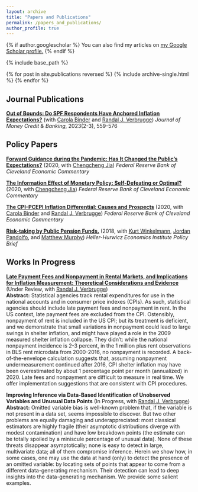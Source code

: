 ```yaml
---
layout: archive
title: "Papers and Publications"
permalink: /papers_and_publications/
author_profile: true
---
```


{% if author.googlescholar %}
  You can also find my articles on <u><a href="{{author.googlescholar}}">my Google Scholar profile</a>.</u>
{% endif %}

{% include base_path %}

{% for post in site.publications reversed %}
  {% include archive-single.html %}
{% endfor %}

## Journal Publications

<a href="https://onlinelibrary.wiley.com/doi/abs/10.1111/jmcb.12968" data-sf-ec-immutable="" data-sf-marked="" target="_blank" rel="noopener"><strong><span style="text-decoration: underline;">Out of Bounds: Do SPF Respondents Have Anchored Inflation Expectations?</span></strong></a> (with <a href="https://carolabinder.sites.haverford.edu/" data-sf-ec-immutable="" data-sf-marked="" target="_blank" rel="noopener"><span style="text-decoration: underline;">Carola Binder</span></a> and <a href="https://www.clevelandfed.org/research/economists/verbrugge-randal-j" data-sf-ec-immutable="" data-sf-marked="" target="_blank" rel="noopener"><span style="text-decoration: underline;">Randal J. Verbrugge</span></a>) *Journal of Money Credit & Banking*, 2023(2-3), 559-576

## Policy Papers

<a href="https://www.clevelandfed.org/publications/economic-commentary/2020/ec-202027-forward-guidance-during-the-pandemic" data-sf-ec-immutable="" data-sf-marked="" target="_blank" rel="noopener"><strong><span style="text-decoration: underline;">Forward Guidance during the Pandemic: Has It Changed the Public’s Expectations?</span></strong></a> (2020, with <a href="https://sites.google.com/site/chengchengjia" data-sf-ec-immutable="" data-sf-marked="" target="_blank" rel="noopener"><span style="text-decoration: underline;">Chengcheng Jia</span></a>) *Federal Reserve Bank of Cleveland Economic Commentary*

<a href="https://www.clevelandfed.org/publications/economic-commentary/2020/ec-202015-info-effect-monetary-policy" data-sf-ec-immutable="" data-sf-marked="" target="_blank" rel="noopener"><strong><span style="text-decoration: underline;">The Information Effect of Monetary Policy: Self-Defeating or Optimal?</span></strong></a> (2020, with <a href="https://sites.google.com/site/chengchengjia" data-sf-ec-immutable="" data-sf-marked="" target="_blank" rel="noopener"><span style="text-decoration: underline;">Chengcheng Jia</span></a>) *Federal Reserve Bank of Cleveland Economic Commentary*

<a href="https://www.clevelandfed.org/publications/economic-commentary/2020/ec-202006-cpi-pcepi-inflation-differential" data-sf-ec-immutable="" data-sf-marked="" target="_blank" rel="noopener"><strong><span style="text-decoration: underline;">The CPI–PCEPI Inflation Differential: Causes and Prospects</span></strong></a> (2020, with <a href="https://carolabinder.sites.haverford.edu/" data-sf-ec-immutable="" data-sf-marked="" target="_blank" rel="noopener"><span style="text-decoration: underline;">Carola Binder</span></a> and <a href="https://www.clevelandfed.org/research/economists/verbrugge-randal-j" data-sf-ec-immutable="" data-sf-marked="" target="_blank" rel="noopener"><span style="text-decoration: underline;">Randal J. Verbrugge</span></a>) *Federal Reserve Bank of Cleveland Economic Commentary*

<a href="https://cla.umn.edu/heller-hurwicz/news/policy-brief-risk-taking-public-pension-funds" data-sf-ec-immutable="" data-sf-marked="" target="_blank" rel="noopener"><strong><span style="text-decoration: underline;">Risk-taking by Public Pension Funds.</span></strong></a> (2018, with <a href="https://navegastrategies.com/about/" data-sf-ec-immutable="" data-sf-marked="" target="_blank" rel="noopener"><span style="text-decoration: underline;">Kurt Winkelmann</span></a>, <a href="https://sites.google.com/a/umn.edu/jordan-pandolfo/" data-sf-ec-immutable="" data-sf-marked="" target="_blank" rel="noopener"><span style="text-decoration: underline;">Jordan Pandolfo</span></a>, and <a href="https://economics.wustl.edu/people/matthew-murphy" data-sf-ec-immutable="" data-sf-marked="" target="_blank" rel="noopener"><span style="text-decoration: underline;">Matthew Murphy</span></a>) *Heller-Hurwicz Economics Institute Policy Brief*

## Works In Progress

<a href="https://www.clevelandfed.org/publications/working-paper/2021/wp-2022r-late-payment-fees-nonpayment-in-rental-markets" data-sf-ec-immutable="" data-sf-marked="" target="_blank" rel="noopener"><strong><span style="text-decoration: underline;">Late Payment Fees and Nonpayment in Rental Markets, and Implications for Inflation Measurement: Theoretical Considerations and Evidence</span></strong></a> (Under Review, with <a href="https://www.clevelandfed.org/research/economists/verbrugge-randal-j" data-sf-ec-immutable="" data-sf-marked="" target="_blank" rel="noopener"><span style="text-decoration: underline;">Randal J. Verbrugge</span></a>) <br>
**Abstract:** Statistical agencies track rental expenditures for use in the national accounts and in consumer price indexes (CPIs). As such, statistical agencies should include late payment fees and nonpayment in rent. In the US context, late payment fees are excluded from the CPI. Ostensibly, nonpayment of rent is included in the US CPI; but its treatment is deficient, and we demonstrate that small variations in nonpayment could lead to large swings in shelter inflation, and might have played a role in the 2009 measured shelter inflation collapse. They didn’t: while the national nonpayment incidence is 2-3 percent, in the 1 million plus rent observations in BLS rent microdata from 2000-2016, no nonpayment is recorded. A back-of-the-envelope calculation suggests that, assuming nonpayment undermeasurement continued after 2016, CPI shelter inflation may have been overestimated by about 1 percentage point per month (annualized) in 2020. Late fees and nonpayment are difficult to measure in real time. We offer implementation suggestions that are consistent with CPI procedures.

**Improving Inference via Data-Based Identification of Unobserved Variables and Unusual Data Points** (In Progress, with <a href="https://www.clevelandfed.org/research/economists/verbrugge-randal-j" data-sf-ec-immutable="" data-sf-marked="" target="_blank" rel="noopener"><span style="text-decoration: underline;">Randal J. Verbrugge</span></a>) <br>
**Abstract:** Omitted variable bias is well-known problem that, if the variable is not present in a data set, seems impossible to discover. But two other problems are equally damaging and underappreciated: most classical estimators are highly fragile (their asymptotic distributions diverge with modest contamination) and have low breakdown points (the estimate can be totally spoiled by a miniscule percentage of unusual data). None of these threats disappear asymptotically; none is easy to detect in large, multivariate data; all of them compromise inference. Herein we show how, in some cases, one may use the data at hand (only) to detect the presence of an omitted variable: by locating sets of points that appear to come from a different data-generating mechanism. Their detection can lead to deep insights into the data-generating mechanism. We provide some salient examples.
